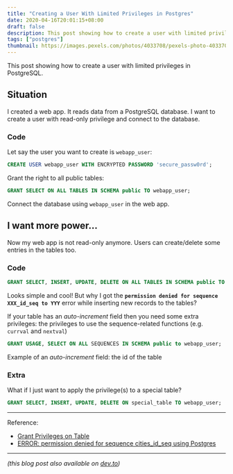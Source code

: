 ```yaml
---
title: "Creating a User With Limited Privileges in Postgres"
date: 2020-04-16T20:01:15+08:00
draft: false
description: This post showing how to create a user with limited privileges in PostgreSQL.
tags: ["postgres"]
thumbnail: https://images.pexels.com/photos/4033708/pexels-photo-4033708.jpeg?auto=compress&cs=tinysrgb&dpr=2&h=420&w=1000
---
```


This post showing how to create a user with limited privileges in PostgreSQL.

## Situation
I created a web app. It reads data from a PostgreSQL database. I want to create a user with read-only privilege and connect to the database.

### Code 
Let say the user you want to create is `webapp_user`:

``` sql
CREATE USER webapp_user WITH ENCRYPTED PASSWORD 'secure_passw0rd';
```

Grant the right to all public tables:

``` sql
GRANT SELECT ON ALL TABLES IN SCHEMA public TO webapp_user;
```

Connect the database using `webapp_user` in the web app.

## I want more power...
Now my web app is not read-only anymore. Users can create/delete some entries in the tables too.

### Code

``` sql
GRANT SELECT, INSERT, UPDATE, DELETE ON ALL TABLES IN SCHEMA public TO webapp_user;
```

Looks simple and cool! But why I got the **`permission denied for sequence XXX_id_seq to YYY`** error while inserting new records to the tables?

If your table has an *auto-increment* field then you need some extra privileges: the privileges to use the sequence-related functions (e.g. `currval` and `nextval`)

``` sql
GRANT USAGE, SELECT ON ALL SEQUENCES IN SCHEMA public to webapp_user;
```

Example of an *auto-increment* field: the id of the table

### Extra
What if I just want to apply the privilege(s) to a special table?

```sql
GRANT SELECT, INSERT, UPDATE, DELETE ON special_table TO webapp_user;
```

---
Reference:
- [Grant Privileges on Table](https://www.techonthenet.com/postgresql/grant_revoke.php)
- [ERROR: permission denied for sequence cities_id_seq using Postgres](https://stackoverflow.com/q/9325017)

---

*(this blog post also available on [dev.to](https://dev.to/bemnlam/creating-a-user-with-limited-privileges-in-postgres-5ee7/edit))*